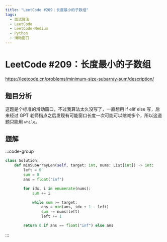 ```yaml
---
title: "LeetCode #209：长度最小的子数组"
tags:
  - 面试算法
  - LeetCode
  - LeetCode-Medium
  - Python
  - 滑动窗口
---
```


# LeetCode #209：长度最小的子数组

https://leetcode.cn/problems/minimum-size-subarray-sum/description/

## 题目分析

这题是个标准的滑动窗口，不过我算法太久没写了，一直想用 if elif else 写，后来经过 GPT 老师指点之后发现有可能窗口长度一次可能可以缩减多个，所以这道题只能用 `while`。

## 题解

:::code-group

```python [Python]
class Solution:
    def minSubArrayLen(self, target: int, nums: List[int]) -> int:
        left = 0
        sum = 0
        ans = float("inf")

        for idx, i in enumerate(nums):
            sum += i

            while sum >= target:
                ans = min(ans, idx + 1 - left)
                sum -= nums[left]
                left += 1

        return 0 if ans == float("inf") else ans


```

:::
